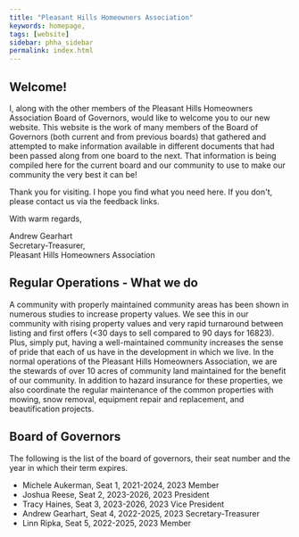 ```yaml
---
title: "Pleasant Hills Homeowners Association"
keywords: homepage, 
tags: [website]
sidebar: phha_sidebar
permalink: index.html
---
```


<!--
{% include note.html content="This is our brand-new website. If you feel that something is missing, don't hestiate to get in touch with us as at contact@phha.info." %}
-->

## Welcome!

I, along with the other members of the Pleasant Hills Homeowners Association Board of Governors, would like to welcome you to our new website. This website is the work of many members of the Board of Governors (both current and from previous boards) that gathered and attempted to make information available in different documents that had been passed along from one board to the next. That information is being compiled here for the current board and our community to use to make our community the very best it can be!

Thank you for visiting. I hope you find what you need here. If you don't, please contact us via the feedback links.

With warm regards,

Andrew Gearhart  
  Secretary-Treasurer,  
  Pleasant Hills Homeowners Association

## Regular Operations - What we do

A community with properly maintained community areas has been shown in numerous studies to increase property values. We see this in our community with rising property values and very rapid turnaround between listing and first offers (<30 days to sell compared to 90 days for 16823). Plus, simply put, having a well-maintained community increases the sense of pride that each of us have in the development in which we live. In the normal operations of the Pleasant Hills Homeowners Association, we are the stewards of over 10 acres of community land maintained for the benefit of our community. In addition to hazard insurance for these properties, we also coordinate the regular maintenance of the common properties with mowing, snow removal, equipment repair and replacement, and beautification projects. 

## Board of Governors

The following is the list of the board of governors, their seat number and the year in which their term expires.

- Michele Aukerman, Seat 1, 2021-2024, 2023 Member
- Joshua Reese, Seat 2, 2023-2026, 2023 President
- Tracy Haines, Seat 3, 2023-2026, 2023 Vice President
- Andrew Gearhart, Seat 4, 2022-2025, 2023 Secretary-Treasurer
- Linn Ripka, Seat 5, 2022-2025, 2023 Member